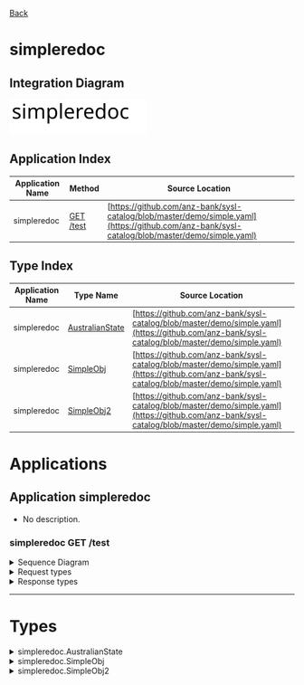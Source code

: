 

[Back](../README.md)


# simpleredoc

## Integration Diagram
![](integration.svg)







## Application Index


| Application Name | Method | Source Location |
|----|----|----|
| simpleredoc | [GET /test](#simpleredoc-GETtest) | [https://github.com/anz-bank/sysl-catalog/blob/master/demo/simple.yaml](https://github.com/anz-bank/sysl-catalog/blob/master/demo/simple.yaml)|  




## Type Index


| Application Name | Type Name | Source Location |
|----|----|----|
| simpleredoc | [AustralianState](#simpleredoc.AustralianState) | [https://github.com/anz-bank/sysl-catalog/blob/master/demo/simple.yaml](https://github.com/anz-bank/sysl-catalog/blob/master/demo/simple.yaml)|
| simpleredoc | [SimpleObj](#simpleredoc.SimpleObj) | [https://github.com/anz-bank/sysl-catalog/blob/master/demo/simple.yaml](https://github.com/anz-bank/sysl-catalog/blob/master/demo/simple.yaml)|
| simpleredoc | [SimpleObj2](#simpleredoc.SimpleObj2) | [https://github.com/anz-bank/sysl-catalog/blob/master/demo/simple.yaml](https://github.com/anz-bank/sysl-catalog/blob/master/demo/simple.yaml)|








# Applications





## Application simpleredoc



- No description.











### <a name=simpleredoc-GETtest></a>simpleredoc GET /test


<details>
<summary>Sequence Diagram</summary>

![](simpleredoc/gettest.svg)
</details>

<details>
<summary>Request types</summary>



<span style="color:grey">No Request types</span>







</details>

<details>
<summary>Response types</summary>






![](simpleredoc/simpleobj.svg)




</details>


---





# Types







<a name=simpleredoc.AustralianState></a><details>
<summary>simpleredoc.AustralianState</summary>

### simpleredoc.AustralianState



![](simpleredoc/australianstatesimple.svg)

[Full Diagram](simpleredoc/australianstate.svg)



</details>
<a name=simpleredoc.SimpleObj></a><details>
<summary>simpleredoc.SimpleObj</summary>

### simpleredoc.SimpleObj



![](simpleredoc/simpleobjsimple.svg)

[Full Diagram](simpleredoc/simpleobj.svg)


#### Fields

| Field name | Type | Description |
|----|----|----|
| name | string | |


</details>
<a name=simpleredoc.SimpleObj2></a><details>
<summary>simpleredoc.SimpleObj2</summary>

### simpleredoc.SimpleObj2



![](simpleredoc/simpleobj2simple.svg)

[Full Diagram](simpleredoc/simpleobj2.svg)


#### Fields

| Field name | Type | Description |
|----|----|----|
| name | SimpleObj | |


</details>


<div class="footer">

